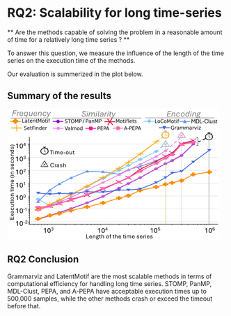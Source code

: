 # RQ2: Scalability for long time-series

** Are the methods capable of solving the problem in a reasonable amount of time for a relatively long time series ? ** 

To answer this question, we measure the influence of the length of the time series on the execution time of the methods.

Our evaluation is summerized in the plot below.

## Summary of the results

![RQ2 results](../../assets/RQresults/RQ2.png "RQ2 results")

## RQ2 Conclusion

Grammarviz and LatentMotif are the most scalable methods in terms of computational efficiency for handling long time series. STOMP, PanMP, MDL-Clust, PEPA, and A-PEPA have acceptable execution times up to 500,000 samples, while the other methods crash or exceed the timeout before that.